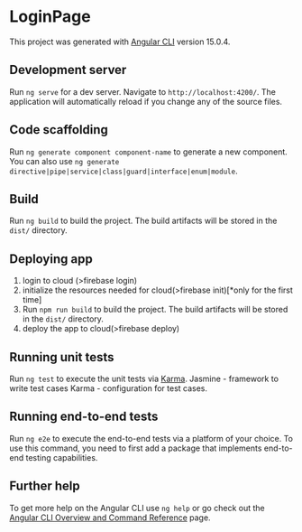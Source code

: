 # LoginPage

This project was generated with [Angular CLI](https://github.com/angular/angular-cli) version 15.0.4.

## Development server

Run `ng serve` for a dev server. Navigate to `http://localhost:4200/`. The application will automatically reload if you change any of the source files.

## Code scaffolding

Run `ng generate component component-name` to generate a new component. You can also use `ng generate directive|pipe|service|class|guard|interface|enum|module`.

## Build
Run `ng build` to build the project. The build artifacts will be stored in the `dist/` directory.

## Deploying app
 1) login to cloud (>firebase login)
 2) initialize the resources needed for cloud(>firebase init)[*only for the first time]
 3) Run `npm run build` to build the project. The build artifacts will be stored in the `dist/` directory.
 4) deploy the app to cloud(>firebase deploy)


## Running unit tests

Run `ng test` to execute the unit tests via [Karma](https://karma-runner.github.io).
Jasmine - framework to write test cases 
Karma - configuration for test cases.


## Running end-to-end tests

Run `ng e2e` to execute the end-to-end tests via a platform of your choice. To use this command, you need to first add a package that implements end-to-end testing capabilities.

## Further help

To get more help on the Angular CLI use `ng help` or go check out the [Angular CLI Overview and Command Reference](https://angular.io/cli) page.
